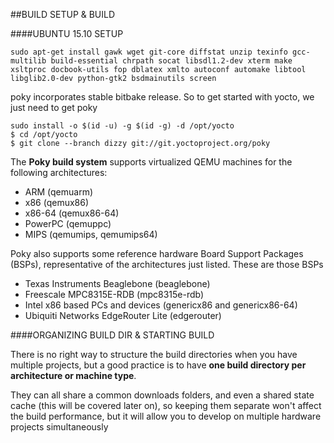 ##BUILD SETUP & BUILD

####UBUNTU 15.10 SETUP

```
sudo apt-get install gawk wget git-core diffstat unzip texinfo gcc-multilib build-essential chrpath socat libsdl1.2-dev xterm make xsltproc docbook-utils fop dblatex xmlto autoconf automake libtool libglib2.0-dev python-gtk2 bsdmainutils screen
```

poky incorporates stable bitbake release. So to get started with yocto, we just need to get poky

```
sudo install -o $(id -u) -g $(id -g) -d /opt/yocto 
$ cd /opt/yocto 
$ git clone --branch dizzy git://git.yoctoproject.org/poky
```


The **Poky build system** supports virtualized QEMU machines for the following architectures: 

* ARM (qemuarm) 
* x86 (qemux86) 
* x86-64 (qemux86-64) 
* PowerPC (qemuppc) 
* MIPS (qemumips, qemumips64)


Poky also supports some reference hardware Board Support Packages (BSPs), representative of the architectures just listed. These are those BSPs

* Texas Instruments Beaglebone (beaglebone) 
* Freescale MPC8315E-RDB (mpc8315e-rdb) 
* Intel x86 based PCs and devices (genericx86 and genericx86-64) 
* Ubiquiti Networks EdgeRouter Lite (edgerouter)



####ORGANIZING BUILD DIR & STARTING BUILD

There is no right way to structure the build directories when you have multiple projects, but a good practice is to have **one build directory per architecture or machine type**. 

They can all share a common downloads folders, and even a shared state cache (this will be covered later on), so keeping them separate won't affect the build performance, but it will allow you to develop on multiple hardware projects simultaneously

